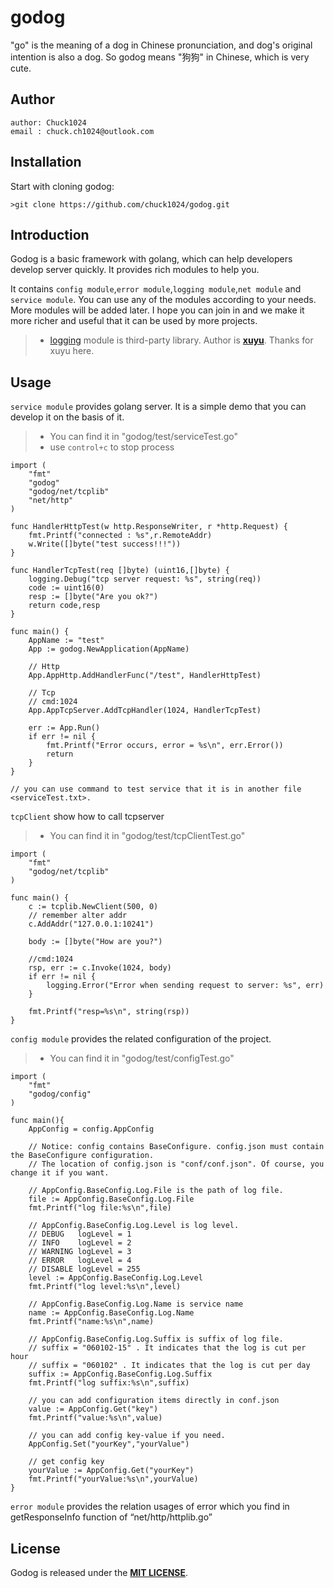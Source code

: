 # godog

"go" is the meaning of a dog in Chinese pronunciation, and dog's original intention is also a dog. So godog means "狗狗" in Chinese, which is very cute.


## Author

```
author: Chuck1024
email : chuck.ch1024@outlook.com
```

## Installation

Start with cloning godog:

```
>git clone https://github.com/chuck1024/godog.git
```

## Introduction

Godog is a basic framework with golang, which can help developers develop server quickly. It provides rich modules to help you.

It contains `config module`,`error module`,`logging module`,`net module` and `service module`. You can use any of the modules according to your needs. More modules will be added later. I hope you can join in and we make it more richer and useful that it can be used by more projects.

>* [logging](https://github.com/xuyu/logging)  module is third-party library. Author is [**xuyu**](https://github.com/xuyu). Thanks for xuyu here.  

## Usage

`service module` provides golang server. It is a simple demo that you can develop it on the basis of it. 
>* You can find it in "godog/test/serviceTest.go"
>* use `control+c` to stop process

```
import (
	"fmt"
	"godog"
	"godog/net/tcplib"
	"net/http"
)

func HandlerHttpTest(w http.ResponseWriter, r *http.Request) {
	fmt.Printf("connected : %s",r.RemoteAddr)
	w.Write([]byte("test success!!!"))
}

func HandlerTcpTest(req []byte) (uint16,[]byte) {
	logging.Debug("tcp server request: %s", string(req))
	code := uint16(0)
	resp := []byte("Are you ok?")
	return code,resp
}

func main() {
	AppName := "test"
	App := godog.NewApplication(AppName)
	
	// Http
	App.AppHttp.AddHandlerFunc("/test", HandlerHttpTest)
	
	// Tcp
	// cmd:1024
	App.AppTcpServer.AddTcpHandler(1024, HandlerTcpTest)

	err := App.Run()
	if err != nil {
		fmt.Printf("Error occurs, error = %s\n", err.Error())
		return
	}
}

// you can use command to test service that it is in another file <serviceTest.txt>.
```
`tcpClient` show how to call tcpserver
>* You can find it in "godog/test/tcpClientTest.go"

```
import (
	"fmt"
	"godog/net/tcplib"
)

func main() {
	c := tcplib.NewClient(500, 0)
	// remember alter addr 
	c.AddAddr("127.0.0.1:10241")

	body := []byte("How are you?")

	//cmd:1024
	rsp, err := c.Invoke(1024, body)
	if err != nil {
		logging.Error("Error when sending request to server: %s", err)
	}

	fmt.Printf("resp=%s\n", string(rsp))
}
```

`config module` provides the related configuration of the project.
>* You can find it in "godog/test/configTest.go"

```
import (
	"fmt"
	"godog/config"
)

func main(){
	AppConfig = config.AppConfig

	// Notice: config contains BaseConfigure. config.json must contain the BaseConfigure configuration.
	// The location of config.json is "conf/conf.json". Of course, you change it if you want.

	// AppConfig.BaseConfig.Log.File is the path of log file.
	file := AppConfig.BaseConfig.Log.File
	fmt.Printf("log file:%s\n",file)

	// AppConfig.BaseConfig.Log.Level is log level.
	// DEBUG   logLevel = 1
	// INFO    logLevel = 2
	// WARNING logLevel = 3
	// ERROR   logLevel = 4
	// DISABLE logLevel = 255
	level := AppConfig.BaseConfig.Log.Level
	fmt.Printf("log level:%s\n",level)

	// AppConfig.BaseConfig.Log.Name is service name
	name := AppConfig.BaseConfig.Log.Name
	fmt.Printf("name:%s\n",name)

	// AppConfig.BaseConfig.Log.Suffix is suffix of log file.
	// suffix = "060102-15" . It indicates that the log is cut per hour
	// suffix = "060102" . It indicates that the log is cut per day
	suffix := AppConfig.BaseConfig.Log.Suffix
	fmt.Printf("log suffix:%s\n",suffix)

	// you can add configuration items directly in conf.json
	value := AppConfig.Get("key")
	fmt.Printf("value:%s\n",value)

	// you can add config key-value if you need.
	AppConfig.Set("yourKey","yourValue")

	// get config key
	yourValue := AppConfig.Get("yourKey")
	fmt.Printf("yourValue:%s\n",yourValue)
}
```

`error module` provides the relation usages of error which you find in getResponseInfo function of “net/http/httplib.go”

## License

Godog is released under the [**MIT LICENSE**](http://opensource.org/licenses/mit-license.php).  

